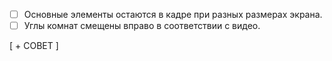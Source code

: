 - [ ] Основные элементы остаются в кадре при разных размерах экрана.
- [ ] Углы комнат смещены вправо в соответствии с видео.

[ + СОВЕТ ]

